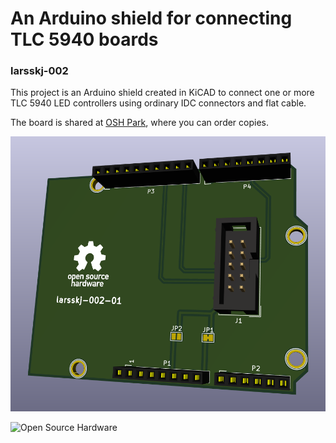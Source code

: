 An Arduino shield for connecting TLC 5940 boards
================================================

### larsskj-002

This project is an Arduino shield created in KiCAD to connect one or more TLC 5940 LED controllers using ordinary IDC connectors and flat cable.

The board is shared at [OSH Park](https://oshpark.com/shared_projects/Qwm4SQ2z), where you can order copies.

![3D image](larsskj-002.3d.png)

![Open Source Hardware](https://i2.wp.com/www.oshwa.org/wp-content/uploads/2014/03/oshw-logo-100-px.png)
